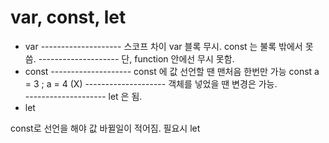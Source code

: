 # var, const, let

- var
-------------------- 스코프 차이  var 블록 무시. const 는 불록 밖에서 못 씀.
-------------------- 단, function 안에선 무시 못함.
- const
-------------------- const 에 값 선언할 땐 맨처음 한번만 가능     const a = 3 ;  a = 4 (X)
-------------------- 객체를 넣었을 땐 변경은 가능.   
-------------------- let 은 됨.
- let 


const로 선언을 해야 값 바뀔일이 적어짐. 필요시 let 